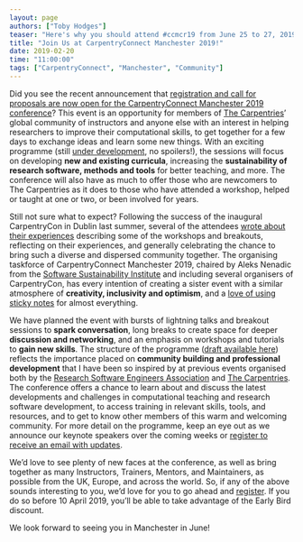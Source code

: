 ```yaml
---
layout: page
authors: ["Toby Hodges"]
teaser: "Here's why you should attend #ccmcr19 from June 25 to 27, 2019."
title: "Join Us at CarpentryConnect Manchester 2019!"
date: 2019-02-20
time: "11:00:00"
tags: ["CarpentryConnect", "Manchester", "Community"]
---
```


Did you see the recent announcement that [registration and call for proposals are now open for the CarpentryConnect Manchester 2019 conference](https://software.ac.uk/ccmcr19)? This event is an opportunity for members of [The Carpentries](https://carpentries.org)’ global community of instructors and anyone else with an interest in helping researchers to improve their computational skills, to get together for a few days to exchange ideas and learn some new things. With an exciting programme (still [under development](https://www.software.ac.uk/ccmcr19/programme), no spoilers!),  the sessions will focus on developing **new and existing curricula**, increasing the **sustainability of research software, methods and tools** for better teaching, and more. The conference will also have as much to offer those who are newcomers to The Carpentries as it does to those who have attended a workshop, helped or taught at one or two, or been involved for years.
 
Still not sure what to expect? Following the success of the inaugural CarpentryCon in Dublin last summer, several of the attendees [wrote about their experiences](https://carpentries.org/blog/2018/06/carpentry-con-report/) describing some of the workshops and breakouts, reflecting on their experiences, and generally celebrating the chance to bring such a diverse and dispersed community together. The organising taskforce of CarpentryConnect Manchester 2019, chaired by Aleks Nenadic from the [Software Sustainability Institute](https://www.software.ac.uk) and including several organisers of CarpentryCon, has every intention of creating a sister event with a similar atmosphere of **creativity, inclusivity and optimism**, and a [love of using sticky notes](https://datacarpentry.org/blog/2016/09/formative-assessment) for almost everything.
 
We have planned the event with bursts of lightning talks and breakout sessions to **spark conversation**, long breaks to create space for deeper **discussion and networking**, and an emphasis on workshops and tutorials to **gain new skills**. The structure of the programme ([draft available here](https://software.ac.uk/ccmcr19/programme)) reflects the importance placed on **community building and professional development** that I have been so inspired by at previous events organised both by the [Research Software Engineers Association](https://rse.ac.uk) and [The Carpentries](https://carpentries.org). The conference offers a chance to learn about and discuss the latest developments and challenges in computational teaching and research software development, to access training in relevant skills, tools, and resources, and to get to know other members of this warm and welcoming community. For more detail on the programme, keep an eye out as we announce our keynote speakers over the coming weeks or [register to receive an email with updates](http://bit.ly/2SCbwBl).
 
We’d love to see plenty of new faces at the conference, as well as bring together as many
Instructors, Trainers, Mentors, and Maintainers, as possible from the UK, Europe, and across the world. So, if any of the above sounds interesting to you, we’d love for you to go ahead and [register](https://www.eventbrite.co.uk/e/carpentryconnect-manchester-2019-tickets-48832239543). If you do so before 10 April 2019, you’ll be able to take advantage of the Early Bird discount.
 
We look forward to seeing you in Manchester in June!
